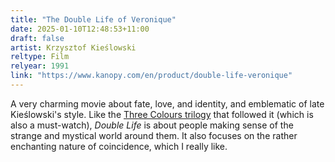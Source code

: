 ```yaml
---
title: "The Double Life of Veronique"
date: 2025-01-10T12:48:53+11:00
draft: false
artist: Krzysztof Kieślowski
reltype: Film
relyear: 1991
link: "https://www.kanopy.com/en/product/double-life-veronique"
---
```


A very charming movie about fate, love, and identity, and emblematic of late Kieślowski's style. Like the [Three Colours trilogy](https://www.criterion.com/boxsets/844-three-colors?srsltid=AfmBOoqgOOzx47jdyieEFGksm4CdTse4WXDQz7SEfGzu_a1wMN8So-vM) that followed it (which is also a must-watch), *Double Life* is about people making sense of the strange and mystical world around them. It also focuses on the rather enchanting nature of coincidence, which I really like.
